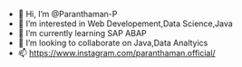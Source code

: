 - 👋 Hi, I’m @Paranthaman-P
- 👀 I’m interested in Web Developement,Data Science,Java
- 🌱 I’m currently learning SAP ABAP
- 💞️ I’m looking to collaborate on Java,Data Analtyics
- 📫 https://www.instagram.com/paranthaman.official/

<!---
Paranthaman-P/Paranthaman-P is a ✨ special ✨ repository because its `README.md` (this file) appears on your GitHub profile.
You can click the Preview link to take a look at your changes.
--->
